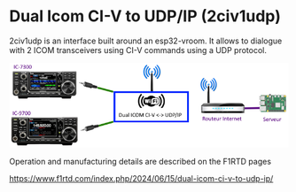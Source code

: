 # Dual Icom CI-V to UDP/IP (2civ1udp)

2civ1udp is an interface built around an esp32-vroom. It allows to dialogue with 2 ICOM transceivers using CI-V commands using a UDP protocol. 

![alt text](https://github.com/F1RTD/2civ1udp/blob/master/images/2civ1udp.png?raw=true)

Operation and manufacturing details are described on the F1RTD pages

https://www.f1rtd.com/index.php/2024/06/15/dual-icom-ci-v-to-udp-ip/
